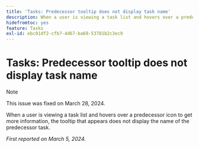 ```yaml
---
title: 'Tasks: Predecessor tooltip does not display task name'
description: When a user is viewing a task list and hovers over a predecessor icon to get more information, the tooltip that appears does not display the name of the predecessor task.
hidefromtoc: yes
feature: Tasks
exl-id: ebc01df2-cfb7-4d67-ba69-53781b2c3ec9
---
```

# Tasks: Predecessor tooltip does not display task name

>[!NOTE]
>
>This issue was fixed on March 28, 2024.

When a user is viewing a task list and hovers over a predecessor icon to get more information, the tooltip that appears does not display the name of the predecessor task.

_First reported on March 5, 2024._
